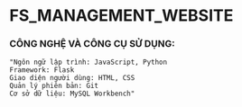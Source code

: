 # FS_MANAGEMENT_WEBSITE

### CÔNG NGHỆ VÀ CÔNG CỤ SỬ DỤNG:

    "Ngôn ngữ lập trình: JavaScript, Python
    Framework: Flask
    Giao diện người dùng: HTML, CSS
    Quản lý phiên bản: Git
    Cơ sở dữ liệu: MySQL Workbench"
